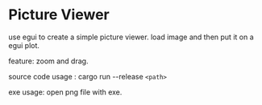 # Picture Viewer

use egui to create a simple picture viewer. load image and then put it on a egui plot.

feature: zoom and drag.

source code usage : cargo run --release `<path>`

exe usage: open png file with exe.

